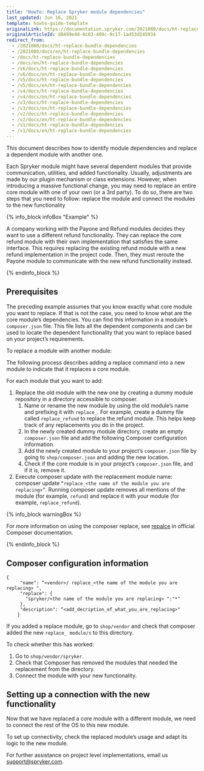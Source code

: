 ```yaml
---
title: "HowTo: Replace Spryker module dependencies"
last_updated: Jun 16, 2021
template: howto-guide-template
originalLink: https://documentation.spryker.com/2021080/docs/ht-replace-bundle-dependencies
originalArticleId: d8499e40-0c83-409c-9c17-1a453d245934
redirect_from:
  - /2021080/docs/ht-replace-bundle-dependencies
  - /2021080/docs/en/ht-replace-bundle-dependencies
  - /docs/ht-replace-bundle-dependencies
  - /docs/en/ht-replace-bundle-dependencies
  - /v6/docs/ht-replace-bundle-dependencies
  - /v6/docs/en/ht-replace-bundle-dependencies
  - /v5/docs/ht-replace-bundle-dependencies
  - /v5/docs/en/ht-replace-bundle-dependencies
  - /v4/docs/ht-replace-bundle-dependencies
  - /v4/docs/en/ht-replace-bundle-dependencies
  - /v3/docs/ht-replace-bundle-dependencies
  - /v3/docs/en/ht-replace-bundle-dependencies
  - /v2/docs/ht-replace-bundle-dependencies
  - /v2/docs/en/ht-replace-bundle-dependencies
  - /v1/docs/ht-replace-bundle-dependencies
  - /v1/docs/en/ht-replace-bundle-dependencies
---
```


This document describes how to identify module dependencies and replace a dependent module with another one.

Each Spryker module might have several dependent modules that provide communication, utilities, and added functionality. Usually, adjustments are made by our plugin mechanism or class extensions. However, when introducing a massive functional change, you may need to replace an entire core module with one of your own (or a 3rd party). To do so, there are two steps that you need to follow: replace the module and connect the modules to the new functionality

{% info_block infoBox "Example" %}

A company working with the Payone and Refund modules decides they want to use a different refund functionality. They can replace the core refund module with their own implementation that satisfies the same interface. This requires replacing the existing refund module with a new refund implementation in the project code. Then, they must reroute the Payone module to communicate with the new refund functionality instead.

{% endinfo_block %}

## Prerequisites

The preceding example assumes that you know exactly what core module you want to replace. If that is not the case, you need to know what are the core module’s dependencies. You can find this information in a module’s `composer.json` file. This file lists all the dependent components and can be used to locate the dependent functionality that you want to replace based on your project’s requirements.

To replace a module with another module:

The following process describes adding a replace command into a new module to indicate that it replaces a core module.

For each module that you want to add:

1. Replace the old module with the new one by creating a dummy module repository in a directory accessible to composer.
    1. Name or rename the new module by using the old module’s name and prefixing it with `replace_`.  For example, create a dummy file called `replace_refund` to replace the refund module. This helps keep track of any replacements you do in the project.
    2. In the newly created dummy module directory, create an empty `composer.json` file and add the following Composer configuration information.
    3. Add the newly created module to your project’s `composer.json` file by going to `shop/composer.json` and adding the new location.
    4. Check if the core module is in your project’s `composer.json` file, and if it is, remove it.
2. Execute composer update with the replacement module name: composer update `“replace_<the name of the module you are replacing>”`. Running composer update removes all mentions of the module (for example, `refund`) and replace it with your module (for example, `replace_refund`).

{% info_block warningBox %}

For more information on using the composer replace, see [repalce](https://getcomposer.org/doc/04-schema.md#replace) in official Composer documentation.

{% endinfo_block %}

## Composer configuration information

```
{
     "name": “<vendor>/ replace_<the name of the module you are replacing> ",
     "replace": {
       "spryker/<the name of the module you are replacing> ":"*"
     },
     "description": “<add_decription_of_what_you_are_replacing>"
    }
```

If you added a replace module, go to `shop/vendor` and check that composer added the new `replace_ module/s` to this directory.

To check whether this has worked:

1. Go to `shop/vendor/spryker`.
2. Check that Composer has removed the modules that needed the replacement from the directory.
3. Connect the module with your new functionality.

## Setting up a connection with the new functionality

Now that we have replaced a core module with a different module, we need to connect the rest of the OS to this new module.

To set up connectivity, check the replaced module’s usage and adapt its logic to the new module.

For further assistance on project level implementations, email us [support@spryker.com](mailto:support@spryker.com).
